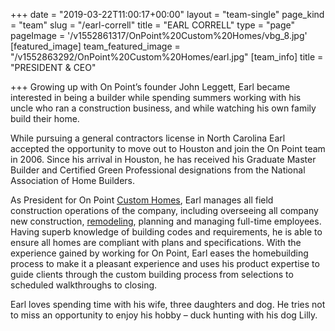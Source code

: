+++
date = "2019-03-22T11:00:17+00:00"
layout = "team-single"
page_kind = "team"
slug = "/earl-correll"
title = "EARL CORRELL"
type = "page"
pageImage = '/v1552861317/OnPoint%20Custom%20Homes/vbg_8.jpg'
[featured_image]
team_featured_image = "/v1552863292/OnPoint%20Custom%20Homes/earl.jpg"
[team_info]
title = "PRESIDENT & CEO"

+++
Growing up with On Point’s founder John Leggett, Earl became interested in being a builder while spending summers working with his uncle who ran a construction business, and while watching his own family build their home.

While pursuing a general contractors license in North Carolina Earl accepted the opportunity to move out to Houston and join the On Point team in 2006. Since his arrival in Houston, he has received his Graduate Master Builder and Certified Green Professional designations from the National Association of Home Builders.

As President for On Point [Custom Homes](https://onpointcustomhomes.com/our-portfolio/), Earl manages all field construction operations of the company, including overseeing all company new construction, [remodeling](https://onpointcustomhomes.com/remodels/), planning and managing full-time employees. Having superb knowledge of building codes and requirements, he is able to ensure all homes are compliant with plans and specifications. With the experience gained by working for On Point, Earl eases the homebuilding process to make it a pleasant experience and uses his product expertise to guide clients through the custom building process from selections to scheduled walkthroughs to closing.

Earl loves spending time with his wife, three daughters and dog. He tries not to miss an opportunity to enjoy his hobby – duck hunting with his dog Lilly.